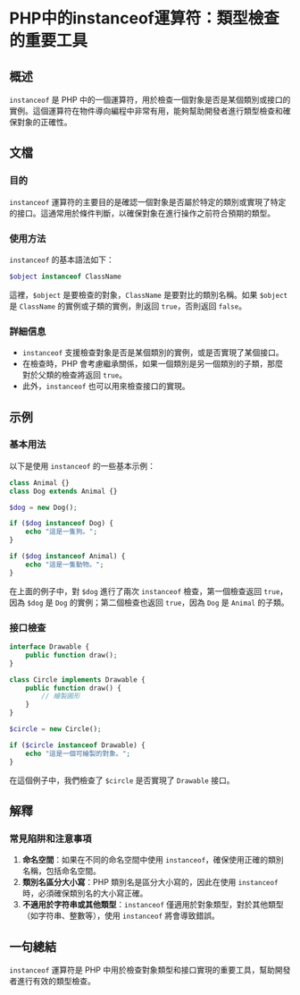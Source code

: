 <!--
Meta Description: # PHP中的instanceof運算符：類型檢查的重要工具 ## 概述 `instanceof` 是 PHP 中的一個運算符，用於檢查一個對象是否是某個類別或接口的實例。這個運算符在物件導向編程中非常有用，能夠幫助開發者進行類型檢查和確保對象的正確性。 ## 文檔 ### 目的 `instance...
Meta Keywords: instanceof, dog, php, circle, true
-->

# PHP中的instanceof運算符：類型檢查的重要工具

## 概述
`instanceof` 是 PHP 中的一個運算符，用於檢查一個對象是否是某個類別或接口的實例。這個運算符在物件導向編程中非常有用，能夠幫助開發者進行類型檢查和確保對象的正確性。

## 文檔
### 目的
`instanceof` 運算符的主要目的是確認一個對象是否屬於特定的類別或實現了特定的接口。這通常用於條件判斷，以確保對象在進行操作之前符合預期的類型。

### 使用方法
`instanceof` 的基本語法如下：

```php
$object instanceof ClassName
```

這裡，`$object` 是要檢查的對象，`ClassName` 是要對比的類別名稱。如果 `$object` 是 `ClassName` 的實例或子類的實例，則返回 `true`，否則返回 `false`。

### 詳細信息
- `instanceof` 支援檢查對象是否是某個類別的實例，或是否實現了某個接口。
- 在檢查時，PHP 會考慮繼承關係，如果一個類別是另一個類別的子類，那麼對於父類的檢查將返回 `true`。
- 此外，`instanceof` 也可以用來檢查接口的實現。

## 示例
### 基本用法
以下是使用 `instanceof` 的一些基本示例：

```php
class Animal {}
class Dog extends Animal {}

$dog = new Dog();

if ($dog instanceof Dog) {
    echo "這是一隻狗。";
}

if ($dog instanceof Animal) {
    echo "這是一隻動物。";
}
```

在上面的例子中，對 `$dog` 進行了兩次 `instanceof` 檢查，第一個檢查返回 `true`，因為 `$dog` 是 `Dog` 的實例；第二個檢查也返回 `true`，因為 `Dog` 是 `Animal` 的子類。

### 接口檢查
```php
interface Drawable {
    public function draw();
}

class Circle implements Drawable {
    public function draw() {
        // 繪製圓形
    }
}

$circle = new Circle();

if ($circle instanceof Drawable) {
    echo "這是一個可繪製的對象。";
}
```

在這個例子中，我們檢查了 `$circle` 是否實現了 `Drawable` 接口。

## 解釋
### 常見陷阱和注意事項
1. **命名空間**：如果在不同的命名空間中使用 `instanceof`，確保使用正確的類別名稱，包括命名空間。
2. **類別名區分大小寫**：PHP 類別名是區分大小寫的，因此在使用 `instanceof` 時，必須確保類別名的大小寫正確。
3. **不適用於字符串或其他類型**：`instanceof` 僅適用於對象類型，對於其他類型（如字符串、整數等），使用 `instanceof` 將會導致錯誤。

## 一句總結
`instanceof` 運算符是 PHP 中用於檢查對象類型和接口實現的重要工具，幫助開發者進行有效的類型檢查。